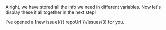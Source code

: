 Alright, we have stored all the info we need in different variables. Now let's display these it all together in the next step!

I've opened a [new issue]({{ repoUrl }}/issues/3) for you. 

